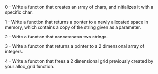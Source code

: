 0 - Write a function that creates an array of chars, and initializes it with a specific char.




1 - Write a function that returns a pointer to a newly allocated space in memory, which contains a copy of the string given as a parameter.

2 - Write a function that concatenates two strings.

3 - Write a function that returns a pointer to a 2 dimensional array of integers.

4 - Write a function that frees a 2 dimensional grid previously created by your alloc_grid function.
